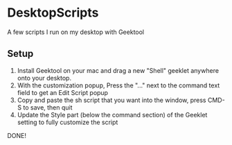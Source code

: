 # DesktopScripts
A few scripts I run on my desktop with Geektool

## Setup
1. Install Geektool on your mac and drag a new "Shell" geeklet anywhere onto your desktop.
2. With the customization popup, Press the "..." next to the command text field to get an Edit Script popup
3. Copy and paste the sh script that you want into the window, press CMD-S to save, then quit
4. Update the Style part (below the command section) of the Geeklet setting to fully customize the script

DONE!
